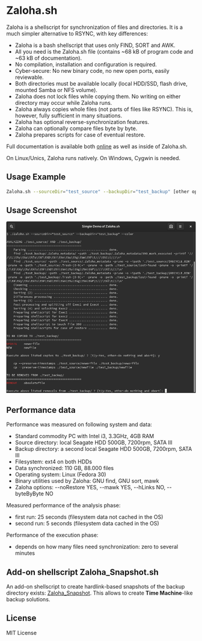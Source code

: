 # Zaloha.sh

Zaloha is a shellscript for synchronization of files and directories. It is a much simpler alternative to RSYNC, with key differences:

 * Zaloha is a bash shellscript that uses only FIND, SORT and AWK.
 * All you need is the Zaloha.sh file (contains ~68 kB of program code and ~63 kB of documentation).
 * No compilation, installation and configuration is required.
 * Cyber-secure: No new binary code, no new open ports, easily reviewable.
 * Both directories must be available locally (local HDD/SSD, flash drive, mounted Samba or NFS volume).
 * Zaloha does not lock files while copying them. No writing on either directory may occur while Zaloha runs.
 * Zaloha always copies whole files (not parts of files like RSYNC). This is, however, fully sufficient in many situations.
 * Zaloha has optional reverse-synchronization features.
 * Zaloha can optionally compare files byte by byte.
 * Zaloha prepares scripts for case of eventual restore.

Full documentation is available both [online](DOCUMENTATION.md) as well as inside of Zaloha.sh.

On Linux/Unics, Zaloha runs natively. On Windows, Cygwin is needed.

## Usage Example

```bash
Zaloha.sh --sourceDir="test_source" --backupDir="test_backup" [other options, see docu]
```

## Usage Screenshot
![Simple_Demo_screenshot](Simple_Demo_screenshot.png)

## Performance data

Performance was measured on following system and data:

 * Standard commodity PC with Intel i3, 3.3GHz, 4GB RAM
 * Source directory: local Seagate HDD 500GB, 7200rpm, SATA III
 * Backup directory: a second local Seagate HDD 500GB, 7200rpm, SATA III
 * Filesystem: ext4 on both HDDs
 * Data synchronized: 110 GB, 88.000 files
 * Operating system: Linux (Fedora 30)
 * Binary utilities used by Zaloha: GNU find, GNU sort, mawk
 * Zaloha options: --noRestore YES, --mawk YES, --hLinks NO, --byteByByte NO

Measured performance of the analysis phase:
 * first run: 25 seconds (filesystem data not cached in the OS)
 * second run: 5 seconds (filesystem data cached in the OS)

Performance of the execution phase:
 * depends on how many files need synchronization: zero to several minutes

## Add-on shellscript Zaloha_Snapshot.sh

An add-on shellscript to create hardlink-based snapshots of the backup directory exists: [Zaloha_Snapshot](https://github.com/Fitus/Zaloha_Snapshot.sh).
This allows to create **Time Machine**-like backup solutions.

## License
MIT License
